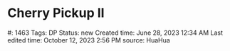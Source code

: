 # Cherry Pickup II

#: 1463
Tags: DP
Status: new
Created time: June 28, 2023 12:34 AM
Last edited time: October 12, 2023 2:56 PM
source: HuaHua